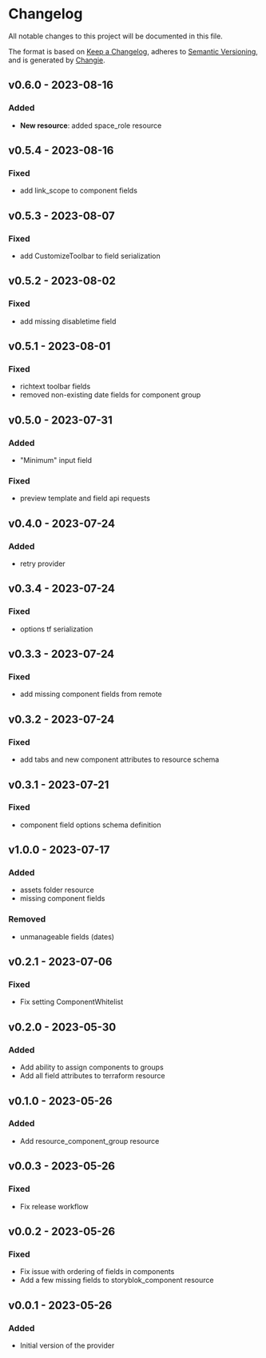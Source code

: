 # Changelog
All notable changes to this project will be documented in this file.

The format is based on [Keep a Changelog](https://keepachangelog.com/en/1.0.0/),
adheres to [Semantic Versioning](https://semver.org/spec/v2.0.0.html),
and is generated by [Changie](https://github.com/miniscruff/changie).


## v0.6.0 - 2023-08-16
### Added
* **New resource**: added space_role resource

## v0.5.4 - 2023-08-16
### Fixed
* add link_scope to component fields

## v0.5.3 - 2023-08-07
### Fixed
* add CustomizeToolbar to field serialization

## v0.5.2 - 2023-08-02
### Fixed
* add missing disabletime field

## v0.5.1 - 2023-08-01
### Fixed
* richtext toolbar fields
* removed non-existing date fields for component group

## v0.5.0 - 2023-07-31
### Added
* "Minimum" input field
### Fixed
* preview template and field api requests

## v0.4.0 - 2023-07-24
### Added
* retry provider

## v0.3.4 - 2023-07-24
### Fixed
* options tf serialization

## v0.3.3 - 2023-07-24
### Fixed
* add missing component fields from remote

## v0.3.2 - 2023-07-24
### Fixed
* add tabs and new component attributes to resource schema

## v0.3.1 - 2023-07-21
### Fixed
* component field options schema definition

## v1.0.0 - 2023-07-17
### Added
* assets folder resource
* missing component fields
### Removed
* unmanageable fields (dates)

## v0.2.1 - 2023-07-06
### Fixed
* Fix setting ComponentWhitelist

## v0.2.0 - 2023-05-30
### Added
* Add ability to assign components to groups
* Add all field attributes to terraform resource

## v0.1.0 - 2023-05-26
### Added
* Add resource_component_group resource

## v0.0.3 - 2023-05-26
### Fixed
* Fix release workflow

## v0.0.2 - 2023-05-26
### Fixed
* Fix issue with ordering of fields in components
* Add a few missing fields to storyblok_component resource

## v0.0.1 - 2023-05-26
### Added
* Initial version of the provider
